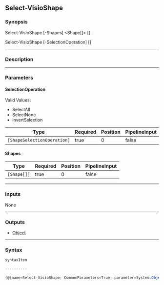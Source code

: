 Select-VisioShape
-----------------

### Synopsis

Select-VisioShape [-Shapes] <Shape[]> [<CommonParameters>]

Select-VisioShape [-SelectionOperation] <ShapeSelectionOperation> [<CommonParameters>]

---

### Description

---

### Parameters
#### **SelectionOperation**

Valid Values:

* SelectAll
* SelectNone
* InvertSelection

|Type                       |Required|Position|PipelineInput|
|---------------------------|--------|--------|-------------|
|`[ShapeSelectionOperation]`|true    |0       |false        |

#### **Shapes**

|Type       |Required|Position|PipelineInput|
|-----------|--------|--------|-------------|
|`[Shape[]]`|true    |0       |false        |

---

### Inputs
None

---

### Outputs
* [Object](https://learn.microsoft.com/en-us/dotnet/api/System.Object)

---

### Syntax
```PowerShell
syntaxItem
```
```PowerShell
----------
```
```PowerShell
{@{name=Select-VisioShape; CommonParameters=True; parameter=System.Object[]}, @{name=Select-VisioShape; CommonParameters=True; parameter=System.Object[]}}
```
